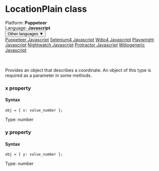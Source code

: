 # LocationPlain class
<div class='platform-bar-container-div'><div class='platform-bar-div'>Platform:  <b> Puppeteer</b>
</div><div class='platform-bar-div'>Language: <b>Javascript</b></div><div class='dropdown-button-container-div'><button class='sdk-language-dropdown-button'>Other languages ▼</button><div class='dropdown-content'>
<a href='../../puppeteer/javascript/locationplain'>Puppeteer Javascript</a>
<a href='../../selenium4/javascript/locationplain'>Selenium4 Javascript</a>
<a href='../../wdio4/javascript/locationplain'>Wdio4 Javascript</a>
<a href='../../playwright/javascript/locationplain'>Playwright Javascript</a>
<a href='../../nightwatch/javascript/locationplain'>Nightwatch Javascript</a>
<a href='../../protractor/javascript/locationplain'>Protractor Javascript</a>
<a href='../../wdiogeneric/javascript/locationplain'>Wdiogeneric Javascript</a>
</div></div><br /><br /></div>




Provides an object that describes a coordinate. An object of this type is required as a parameter in some methods.


### x property
#### Syntax


    obj = { x: value_number };
    

Type: number

### y property
#### Syntax


    obj = { y: value_number };
    

Type: number
